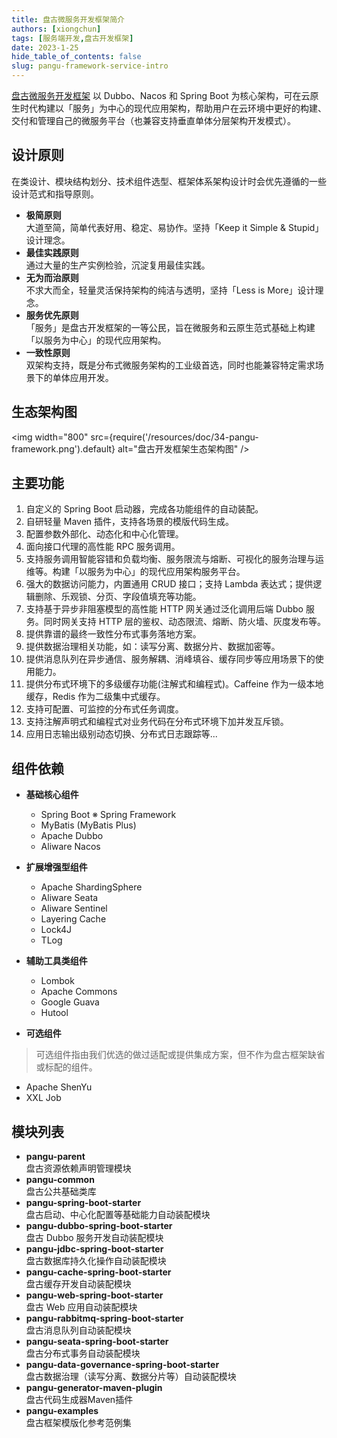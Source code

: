 ```yaml
---
title: 盘古微服务开发框架简介
authors: [xiongchun]
tags: [服务端开发,盘古开发框架]
date: 2023-1-25
hide_table_of_contents: false
slug: pangu-framework-service-intro
---
```


[盘古微服务开发框架](https://pulanos.gitee.io/pangu-framework/docs/intro) 以 Dubbo、Nacos 和 Spring Boot 为核心架构，可在云原生时代构建以「服务」为中心的现代应用架构，帮助用户在云环境中更好的构建、交付和管理自己的微服务平台（也兼容支持垂直单体分层架构开发模式）。

<!--truncate-->

## 设计原则

在类设计、模块结构划分、技术组件选型、框架体系架构设计时会优先遵循的一些设计范式和指导原则。

- **极简原则**  
  大道至简，简单代表好用、稳定、易协作。坚持「Keep it Simple & Stupid」设计理念。
- **最佳实践原则**  
  通过大量的生产实例检验，沉淀复用最佳实践。
- **无为而治原则**  
  不求大而全，轻量灵活保持架构的纯洁与透明，坚持「Less is More」设计理念。
- **服务优先原则**  
「服务」是盘古开发框架的一等公民，旨在微服务和云原生范式基础上构建「以服务为中心」的现代应用架构。
- **一致性原则**  
  双架构支持，既是分布式微服务架构的工业级首选，同时也能兼容特定需求场景下的单体应用开发。

## 生态架构图

<img width="800"
  src={require('/resources/doc/34-pangu-framework.png').default}
  alt="盘古开发框架生态架构图" />

## 主要功能

1. 自定义的 Spring Boot 启动器，完成各功能组件的自动装配。
2. 自研轻量 Maven 插件，支持各场景的模版代码生成。
3. 配置参数外部化、动态化和中心化管理。
4. 面向接口代理的高性能 RPC 服务调用。
5. 支持服务调用智能容错和负载均衡、服务限流与熔断、可视化的服务治理与运维等。构建「以服务为中心」的现代应用架构服务平台。
6. 强大的数据访问能力，内置通用 CRUD 接口；支持 Lambda 表达式；提供逻辑删除、乐观锁、分页、字段值填充等功能。
7. 支持基于异步非阻塞模型的高性能 HTTP 网关通过泛化调用后端 Dubbo 服务。同时网关支持 HTTP 层的鉴权、动态限流、熔断、防火墙、灰度发布等。
8. 提供靠谱的最终一致性分布式事务落地方案。
9. 提供数据治理相关功能，如：读写分离、数据分片、数据加密等。
10. 提供消息队列在异步通信、服务解耦、消峰填谷、缓存同步等应用场景下的使用能力。
11. 提供分布式环境下的多级缓存功能(注解式和编程式)。Caffeine 作为一级本地缓存，Redis 作为二级集中式缓存。
12. 支持可配置、可监控的分布式任务调度。
13. 支持注解声明式和编程式对业务代码在分布式环境下加并发互斥锁。
14. 应用日志输出级别动态切换、分布式日志跟踪等...

## 组件依赖

- **基础核心组件**
  - Spring Boot ※ Spring Framework
  - MyBatis (MyBatis Plus)
  - Apache Dubbo
  - Aliware Nacos

- **扩展增强型组件**
  - Apache ShardingSphere
  - Aliware Seata
  - Aliware Sentinel
  - Layering Cache
  - Lock4J
  - TLog

- **辅助工具类组件**
  - Lombok
  - Apache Commons
  - Google Guava
  - Hutool

- **可选组件**  
> 可选组件指由我们优选的做过适配或提供集成方案，但不作为盘古框架缺省或标配的组件。

  - Apache ShenYu
  - XXL Job

## 模块列表

- **pangu-parent**   
  盘古资源依赖声明管理模块
- **pangu-common**  
  盘古公共基础类库
- **pangu-spring-boot-starter**  
  盘古启动、中心化配置等基础能力自动装配模块
- **pangu-dubbo-spring-boot-starter**  
  盘古 Dubbo 服务开发自动装配模块
- **pangu-jdbc-spring-boot-starter**  
  盘古数据库持久化操作自动装配模块
- **pangu-cache-spring-boot-starter**  
  盘古缓存开发自动装配模块
- **pangu-web-spring-boot-starter**  
  盘古 Web 应用自动装配模块
- **pangu-rabbitmq-spring-boot-starter**  
  盘古消息队列自动装配模块
- **pangu-seata-spring-boot-starter**  
  盘古分布式事务自动装配模块
- **pangu-data-governance-spring-boot-starter**  
  盘古数据治理（读写分离、数据分片等）自动装配模块
- **pangu-generator-maven-plugin**  
  盘古代码生成器Maven插件
- **pangu-examples**  
  盘古框架模版化参考范例集
